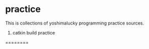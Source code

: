 practice
========

This is collections of yoshimalucky programming practice sources.

1. catkin build practice

========